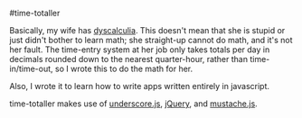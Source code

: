 #time-totaller

Basically, my wife has [dyscalculia](https://en.wikipedia.org/wiki/Dyscalculia).  This doesn't mean that she is stupid or just didn't bother to learn math; she straight-up cannot do math, and it's not her fault.  The time-entry system at her job only takes totals per day in decimals rounded down to the nearest quarter-hour, rather than time-in/time-out, so I wrote this to do the math for her.

Also, I wrote it to learn how to write apps written entirely in javascript.

time-totaller makes use of [underscore.js](http://documentcloud.github.com/underscore/), [jQuery](http://jquery.com), and [mustache.js](https://github.com/janl/mustache.js).